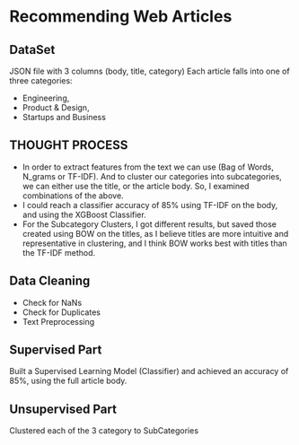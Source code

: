 # Recommending Web Articles

## DataSet
JSON file with 3 columns (body, title, category)
Each article falls into one of three categories: 
- Engineering, 
- Product & Design,
- Startups and Business

## THOUGHT PROCESS
- In order to extract features from the text we can use (Bag of Words, N_grams or TF-IDF). And to cluster our categories into subcategories, we can either use the title, or the article body. So, I examined combinations of the above.
- I could reach a classifier accuracy of 85% using TF-IDF on the body, and using the XGBoost Classifier.
- For the Subcategory Clusters, I got different results, but saved those created using BOW on the titles, as I believe titles are more intuitive and representative in clustering, and I think BOW works best with titles than the TF-IDF method.

## Data Cleaning
- Check for NaNs
- Check for Duplicates
- Text Preprocessing

## Supervised Part 
Built a Supervised Learning Model (Classifier) and achieved an accuracy of 85%,
using the full article body.

## Unsupervised Part
Clustered each of the 3 category to SubCategories